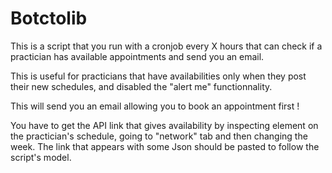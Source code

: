 # Botctolib

This is a script that you run with a cronjob every X hours that can check if a practician has available appointments and send you an email.

This is useful for practicians that have availabilities only when they post their new schedules, and disabled the "alert me" functionnality.

This will send you an email allowing you to book an appointment first !

You have to get the API link that gives availability by inspecting element on the practician's schedule, going to "network" tab and then changing the week. The link that appears with some Json should be pasted to follow the script's model.
